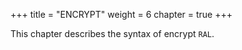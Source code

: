 +++
title = "ENCRYPT"
weight = 6
chapter = true
+++

This chapter describes the syntax of encrypt `RAL`.
